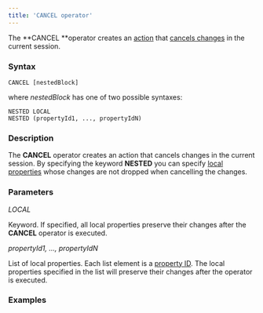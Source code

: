 ```yaml
---
title: 'CANCEL operator'
---
```


The **CANCEL **operator creates an [action](Actions.md) that [cancels changes](Cancel_changes_CANCEL.md) in the current session.

### Syntax

    CANCEL [nestedBlock]

where *nestedBlock* has one of two possible syntaxes:

    NESTED LOCAL
    NESTED (propertyId1, ..., propertyIdN)

### Description

The **CANCEL** operator creates an action that cancels changes in the current session. By specifying the keyword **NESTED** you can specify [local properties](Data_properties_DATA.md#Dataproperties(DATA)-local) whose changes are not dropped when cancelling the changes. 

### Parameters

*LOCAL*

Keyword. If specified, all local properties preserve their changes after the **CANCEL** operator is executed. 

*propertyId1, ..., propertyIdN*

List of local properties. Each list element is a [property ID](IDs.md#IDs-propertyid). The local properties specified in the list will preserve their changes after the operator is executed.

### Examples



  
